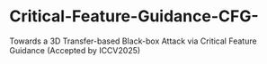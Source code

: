 # Critical-Feature-Guidance-CFG-
Towards a 3D Transfer-based Black-box Attack via Critical Feature Guidance (Accepted by ICCV2025)
